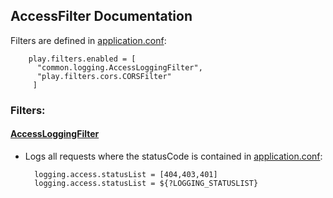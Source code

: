 ## AccessFilter Documentation

Filters are defined in [application.conf](../conf/application.conf):

        play.filters.enabled = [
          "common.logging.AccessLoggingFilter",
          "play.filters.cors.CORSFilter"
         ]

### Filters:  

#### [AccessLoggingFilter](../app/common/logging/AccessLoggingFilter.scala)

- Logs all requests where the statusCode is contained in [application.conf](../conf/application.conf):

        logging.access.statusList = [404,403,401]
        logging.access.statusList = ${?LOGGING_STATUSLIST}
